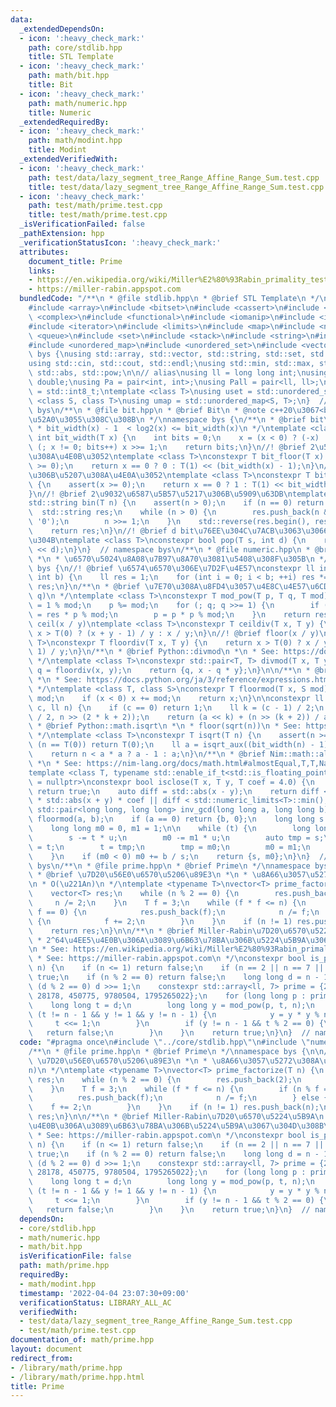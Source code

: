 ```yaml
---
data:
  _extendedDependsOn:
  - icon: ':heavy_check_mark:'
    path: core/stdlib.hpp
    title: STL Template
  - icon: ':heavy_check_mark:'
    path: math/bit.hpp
    title: Bit
  - icon: ':heavy_check_mark:'
    path: math/numeric.hpp
    title: Numeric
  _extendedRequiredBy:
  - icon: ':heavy_check_mark:'
    path: math/modint.hpp
    title: Modint
  _extendedVerifiedWith:
  - icon: ':heavy_check_mark:'
    path: test/data/lazy_segment_tree_Range_Affine_Range_Sum.test.cpp
    title: test/data/lazy_segment_tree_Range_Affine_Range_Sum.test.cpp
  - icon: ':heavy_check_mark:'
    path: test/math/prime.test.cpp
    title: test/math/prime.test.cpp
  _isVerificationFailed: false
  _pathExtension: hpp
  _verificationStatusIcon: ':heavy_check_mark:'
  attributes:
    document_title: Prime
    links:
    - https://en.wikipedia.org/wiki/Miller%E2%80%93Rabin_primality_test
    - https://miller-rabin.appspot.com
  bundledCode: "/**\n * @file stdlib.hpp\n * @brief STL Template\n */\n#include <algorithm>\n\
    #include <array>\n#include <bitset>\n#include <cassert>\n#include <cmath>\n#include\
    \ <complex>\n#include <functional>\n#include <iomanip>\n#include <iostream>\n\
    #include <iterator>\n#include <limits>\n#include <map>\n#include <numeric>\n#include\
    \ <queue>\n#include <set>\n#include <stack>\n#include <string>\n#include <type_traits>\n\
    #include <unordered_map>\n#include <unordered_set>\n#include <vector>\n\nnamespace\
    \ bys {\nusing std::array, std::vector, std::string, std::set, std::map, std::pair;\n\
    using std::cin, std::cout, std::endl;\nusing std::min, std::max, std::sort, std::reverse,\
    \ std::abs, std::pow;\n\n// alias\nusing ll = long long int;\nusing ld = long\
    \ double;\nusing Pa = pair<int, int>;\nusing Pall = pair<ll, ll>;\nusing ibool\
    \ = std::int8_t;\ntemplate <class T>\nusing uset = std::unordered_set<T>;\ntemplate\
    \ <class S, class T>\nusing umap = std::unordered_map<S, T>;\n}  // namespace\
    \ bys\n/**\n * @file bit.hpp\n * @brief Bit\n * @note c++20\u3067<bit>\u304C\u8FFD\
    \u52A0\u3055\u308C\u308B\n */\nnamespace bys {\n/**\n * @brief bit\u5E45\n *\n\
    \ * bit_width(x) - 1  < log2(x) <= bit_width(x)\n */\ntemplate <class T>\nconstexpr\
    \ int bit_width(T x) {\n    int bits = 0;\n    x = (x < 0) ? (-x) : x;\n    for\
    \ (; x != 0; bits++) x >>= 1;\n    return bits;\n}\n//! @brief 2\u51AA\u306B\u5207\
    \u308A\u4E0B\u3052\ntemplate <class T>\nconstexpr T bit_floor(T x) {\n    assert(x\
    \ >= 0);\n    return x == 0 ? 0 : T(1) << (bit_width(x) - 1);\n}\n//! @brief 2\u51AA\
    \u306B\u5207\u308A\u4E0A\u3052\ntemplate <class T>\nconstexpr T bit_ceil(T x)\
    \ {\n    assert(x >= 0);\n    return x == 0 ? 1 : T(1) << bit_width(x - 1);\n\
    }\n//! @brief 2\u9032\u6587\u5B57\u5217\u306B\u5909\u63DB\ntemplate <class T>\n\
    std::string bin(T n) {\n    assert(n > 0);\n    if (n == 0) return \"0\";\n  \
    \  std::string res;\n    while (n > 0) {\n        res.push_back(n & 1 ? '1' :\
    \ '0');\n        n >>= 1;\n    }\n    std::reverse(res.begin(), res.end());\n\
    \    return res;\n}\n//! @brief d bit\u76EE\u304C\u7ACB\u3063\u3066\u3044\u308B\
    \u304B\ntemplate <class T>\nconstexpr bool pop(T s, int d) {\n    return s & (T(1)\
    \ << d);\n}\n}  // namespace bys\n/**\n * @file numeric.hpp\n * @brief Numeric\n\
    \ *\n * \u6570\u5024\u8A08\u7B97\u8A70\u3081\u5408\u308F\u305B\n */\nnamespace\
    \ bys {\n//! @brief \u6574\u6570\u306E\u7D2F\u4E57\nconstexpr ll int_pow(int a,\
    \ int b) {\n    ll res = 1;\n    for (int i = 0; i < b; ++i) res *= a;\n    return\
    \ res;\n}\n/**\n * @brief \u7E70\u308A\u8FD4\u3057\u4E8C\u4E57\u6CD5\n *\n * O(log\
    \ q)\n */\ntemplate <class T>\nconstexpr T mod_pow(T p, T q, T mod) {\n    T res\
    \ = 1 % mod;\n    p %= mod;\n    for (; q; q >>= 1) {\n        if (q & 1) res\
    \ = res * p % mod;\n        p = p * p % mod;\n    }\n    return res;\n}\n//! @brief\
    \ ceil(x / y)\ntemplate <class T>\nconstexpr T ceildiv(T x, T y) {\n    return\
    \ x > T(0) ? (x + y - 1) / y : x / y;\n}\n//! @brief floor(x / y)\ntemplate <class\
    \ T>\nconstexpr T floordiv(T x, T y) {\n    return x > T(0) ? x / y : (x - y +\
    \ 1) / y;\n}\n/**\n * @brief Python::divmod\n *\n * See: https://docs.python.org/ja/3/library/functions.html#divmod\n\
    \ */\ntemplate <class T>\nconstexpr std::pair<T, T> divmod(T x, T y) {\n    auto\
    \ q = floordiv(x, y);\n    return {q, x - q * y};\n}\n\n/**\n * @brief Python::%\n\
    \ *\n * See: https://docs.python.org/ja/3/reference/expressions.html#index-68\n\
    \ */\ntemplate <class T, class S>\nconstexpr T floormod(T x, S mod) {\n    x %=\
    \ mod;\n    if (x < 0) x += mod;\n    return x;\n}\n\nconstexpr ll isqrt_aux(ll\
    \ c, ll n) {\n    if (c == 0) return 1;\n    ll k = (c - 1) / 2;\n    ll a = isqrt_aux(c\
    \ / 2, n >> (2 * k + 2));\n    return (a << k) + (n >> (k + 2)) / a;\n}\n/**\n\
    \ * @brief Python::math.isqrt\n *\n * floor(sqrt(n))\n * See: https://docs.python.org/ja/3/library/math.html#math.isqrt\n\
    \ */\ntemplate <class T>\nconstexpr T isqrt(T n) {\n    assert(n >= 0);\n    if\
    \ (n == T(0)) return T(0);\n    ll a = isqrt_aux((bit_width(n) - 1) / 2, n);\n\
    \    return n < a * a ? a - 1 : a;\n}\n/**\n * @brief Nim::math::almostEqual\n\
    \ *\n * See: https://nim-lang.org/docs/math.html#almostEqual,T,T,Natural\n */\n\
    template <class T, typename std::enable_if_t<std::is_floating_point_v<T>, std::nullptr_t>\
    \ = nullptr>\nconstexpr bool isclose(T x, T y, T coef = 4.0) {\n    if (x == y)\
    \ return true;\n    auto diff = std::abs(x - y);\n    return diff <= std::numeric_limits<T>::epsilon()\
    \ * std::abs(x + y) * coef || diff < std::numeric_limits<T>::min();\n}\n\nconstexpr\
    \ std::pair<long long, long long> inv_gcd(long long a, long long b) {\n    a =\
    \ floormod(a, b);\n    if (a == 0) return {b, 0};\n    long long s = b, t = a;\n\
    \    long long m0 = 0, m1 = 1;\n\n    while (t) {\n        long long u = s / t;\n\
    \        s -= t * u;\n        m0 -= m1 * u;\n        auto tmp = s;\n        s\
    \ = t;\n        t = tmp;\n        tmp = m0;\n        m0 = m1;\n        m1 = tmp;\n\
    \    }\n    if (m0 < 0) m0 += b / s;\n    return {s, m0};\n}\n}  // namespace\
    \ bys\n/**\n * @file prime.hpp\n * @brief Prime\n */\nnamespace bys {\n\n/**\n\
    \ * @brief \u7D20\u56E0\u6570\u5206\u89E3\n *\n * \u8A66\u3057\u5272\u308A\u6CD5\
    \n * O(\u221An)\n */\ntemplate <typename T>\nvector<T> prime_factorize(T n) {\n\
    \    vector<T> res;\n    while (n % 2 == 0) {\n        res.push_back(2);\n   \
    \     n /= 2;\n    }\n    T f = 3;\n    while (f * f <= n) {\n        if (n %\
    \ f == 0) {\n            res.push_back(f);\n            n /= f;\n        } else\
    \ {\n            f += 2;\n        }\n    }\n    if (n != 1) res.push_back(n);\n\
    \    return res;\n}\n\n/**\n * @brief Miller-Rabin\u7D20\u6570\u5224\u5B9A\n *\n\
    \ * 2^64\u4EE5\u4E0B\u306A\u3089\u6B63\u78BA\u306B\u5224\u5B9A\u3067\u304D\u308B\
    \n * See: https://en.wikipedia.org/wiki/Miller%E2%80%93Rabin_primality_test\n\
    \ * See: https://miller-rabin.appspot.com\n */\nconstexpr bool is_prime(long long\
    \ n) {\n    if (n <= 1) return false;\n    if (n == 2 || n == 7 || n == 61) return\
    \ true;\n    if (n % 2 == 0) return false;\n    long long d = n - 1;\n    while\
    \ (d % 2 == 0) d >>= 1;\n    constexpr std::array<ll, 7> prime = {2, 325, 9375,\
    \ 28178, 450775, 9780504, 1795265022};\n    for (long long p : prime) {\n    \
    \    long long t = d;\n        long long y = mod_pow(p, t, n);\n        while\
    \ (t != n - 1 && y != 1 && y != n - 1) {\n            y = y * y % n;\n       \
    \     t <<= 1;\n        }\n        if (y != n - 1 && t % 2 == 0) {\n         \
    \   return false;\n        }\n    }\n    return true;\n}\n}  // namespace bys\n"
  code: "#pragma once\n#include \"../core/stdlib.hpp\"\n#include \"numeric.hpp\"\n\
    /**\n * @file prime.hpp\n * @brief Prime\n */\nnamespace bys {\n\n/**\n * @brief\
    \ \u7D20\u56E0\u6570\u5206\u89E3\n *\n * \u8A66\u3057\u5272\u308A\u6CD5\n * O(\u221A\
    n)\n */\ntemplate <typename T>\nvector<T> prime_factorize(T n) {\n    vector<T>\
    \ res;\n    while (n % 2 == 0) {\n        res.push_back(2);\n        n /= 2;\n\
    \    }\n    T f = 3;\n    while (f * f <= n) {\n        if (n % f == 0) {\n  \
    \          res.push_back(f);\n            n /= f;\n        } else {\n        \
    \    f += 2;\n        }\n    }\n    if (n != 1) res.push_back(n);\n    return\
    \ res;\n}\n\n/**\n * @brief Miller-Rabin\u7D20\u6570\u5224\u5B9A\n *\n * 2^64\u4EE5\
    \u4E0B\u306A\u3089\u6B63\u78BA\u306B\u5224\u5B9A\u3067\u304D\u308B\n * See: https://en.wikipedia.org/wiki/Miller%E2%80%93Rabin_primality_test\n\
    \ * See: https://miller-rabin.appspot.com\n */\nconstexpr bool is_prime(long long\
    \ n) {\n    if (n <= 1) return false;\n    if (n == 2 || n == 7 || n == 61) return\
    \ true;\n    if (n % 2 == 0) return false;\n    long long d = n - 1;\n    while\
    \ (d % 2 == 0) d >>= 1;\n    constexpr std::array<ll, 7> prime = {2, 325, 9375,\
    \ 28178, 450775, 9780504, 1795265022};\n    for (long long p : prime) {\n    \
    \    long long t = d;\n        long long y = mod_pow(p, t, n);\n        while\
    \ (t != n - 1 && y != 1 && y != n - 1) {\n            y = y * y % n;\n       \
    \     t <<= 1;\n        }\n        if (y != n - 1 && t % 2 == 0) {\n         \
    \   return false;\n        }\n    }\n    return true;\n}\n}  // namespace bys\n"
  dependsOn:
  - core/stdlib.hpp
  - math/numeric.hpp
  - math/bit.hpp
  isVerificationFile: false
  path: math/prime.hpp
  requiredBy:
  - math/modint.hpp
  timestamp: '2022-04-04 23:07:30+09:00'
  verificationStatus: LIBRARY_ALL_AC
  verifiedWith:
  - test/data/lazy_segment_tree_Range_Affine_Range_Sum.test.cpp
  - test/math/prime.test.cpp
documentation_of: math/prime.hpp
layout: document
redirect_from:
- /library/math/prime.hpp
- /library/math/prime.hpp.html
title: Prime
---
```

